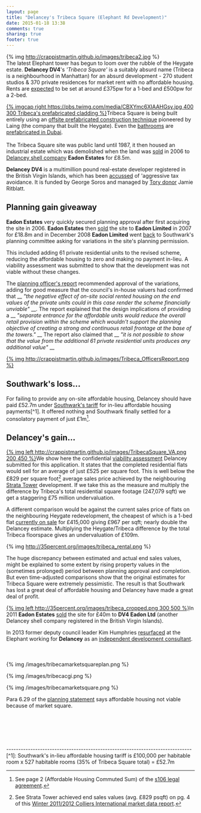 ```yaml
---
layout: page
title: "Delancey's Tribeca Square (Elephant Rd Development)"
date: 2015-01-18 13:38
comments: true
sharing: true
footer: true
---
```

{% img http://crappistmartin.github.io/images/tribeca2.jpg %}  
The latest Elephant tower has begun to loom over the rubble of the Heygate estate. __Delancey DV4__'s _'Tribeca Square'_ is a suitably absurd name (Tribeca is a neighbourhood in Manhattan) for an absurd development - 270 student studios & 370 private residences for market rent with no affordable housing. Rents are [expected](http://35percent.org/blog/2014/07/19/community-infrastructure-levy/) to be set at around £375pw for a 1-bed and £500pw for a 2-bed.

[{% imgcap right https://pbs.twimg.com/media/CBXYmc6XIAAHGsy.jpg 400 300 Tribeca's prefabricated cladding %}](https://pbs.twimg.com/media/CBXYmc6XIAAHGsy.jpg)Tribeca Square is being built entirely using an [offsite prefabricated construction technique](http://www.laingorourke.com/media/news-releases/2015/laing-o-rourke-led-consortium-awarded.aspx) pioneered by Laing (the company that built the Heygate). Even the [bathrooms](http://www.modulor.ae/index.php?page=view_pages_detail&tbl_pages_id=eacf5a7153) are [prefabricated in Dubai](http://www.london-se1.co.uk/news/view/7609).   
</br>
The Tribeca Square site was public land until 1987, it then housed an industrial estate which was demolished when the land was [sold](/images/LR_DV4Eadon2006.pdf) in 2006 to [Delancey shell company](/images/dv4.pdf) __Eadon Estates__ for £8.5m.

__Delancey DV4__ is a multimillion pound real-estate developer registered in the British Virgin Islands, which has been [accussed](http://35percent.org/images/PrivateEyeNo1311.pdf) of 'aggressive tax avoidance. It is funded by George Soros and managed by [Tory donor](http://www.independent.co.uk/news/uk/politics/party-funding-tory-coffers-benefit-from-fear-of-labour-mansion-tax-9716614.html) Jamie Ritblatt. 

## Planning gain giveaway 
__Eadon Estates__ very quickly secured planning approval after first acquiring the site in 2006. __Eadon Estates__ then [sold](/images/LR_Eadon_2007.pdf) the site to __Eadon Limited__ in 2007 for £18.8m and in December 2008 __Eadon Limited__ went [back](linktoplanningapp) to Southwark's planning committee asking for variations in the site's planning permission.

This included adding 61 private residential units to the revised scheme, reducing the affordable housing to zero and making no payment in-lieu. A viability assessment was submitted to show that the development was not viable without these changes.

The [planning officer's report](http://crappistmartin.github.io/images/Tribeca_OfficersReport.pdf) recommended approval of the variations, adding for good measure that the council's in-house valuers had confirmed that __ _"the negative effect of on-site social rented housing on the end values of the private units could in this case render the scheme financially unviable"_ __. The report explained that the design implications of providing a __ _"separate entrance for the affordable units would reduce the overall retail provision within the scheme which wouldn't support the planning objective of creating a strong and continuous retail frontage at the base of the towers."_ __
The report also claimed that __ _"it is not possible to show that the value from the additional 61 private residential units produces any additional value"_ __

[{% img http://crappistmartin.github.io/images/Tribeca_OfficersReport.png %}](http://crappistmartin.github.io/images/Tribeca_OfficersReport.pdf)

## Southwark's loss... 
For failing to provide any on-site affordable housing, Delancey should have paid £52.7m under [Southwark's tariff](http://affordable.heroku.com/images/affordablehousingspg.pdf) for in-lieu affordable housing payments[^1]. It offered nothing and Southwark finally settled for a consolatory payment of just £1m[^2]. 

## Delancey's gain...
[{% img left http://crappistmartin.github.io/images/TribecaSquare_VA.png 200 450 %}](http://crappistmartin.github.io/images/Delancey_Tribeca_ViabilityAssessment.pdf)We show here the confidential [viability assessment](http://crappistmartin.github.io/images/Delancey_Tribeca_ViabilityAssessment.pdf) Delancey submitted for this application. It states that the completed residential flats would sell for an average of just £525 per square foot. This is well below the £829 per square foot[^3] average sales price achieved by the neighbouring [Strata Tower](http://35percent.org/strata-tower/) development. If we take this as the measure and multiply the difference by Tribeca's total residential square footage (247,079 sqft) we get a staggering £75 million undervaluation.

A different comparison would be against the current sales price of flats on the neighbouring Heygate redevelopment, the cheapest of which is a 1-bed flat [currently on sale](http://www.rightmove.co.uk/new-homes-for-sale/property-48785797.html) for £415,000 giving £967 per sqft; nearly double the Delancey estimate. Multiplying the Heygate/Tribeca difference by the total Tribeca floorspace gives an undervaluation of £109m. 

{% img http://35percent.org/images/tribeca_rental.png %}

The huge discrepancy between estimated and actual end sales values, might be explained to some extent by rising property values in the (sometimes prolonged) period between planning approval and completion. But even time-adjusted comparisons show that the original estimates for Tribeca Square were extremely pessimistic. The result is that Southwark has lost a great deal of affordable housing and Delancey have made a great deal of profit.


[{% img left http://35percent.org/images/tribeca_cropped.png 300 500 %}](http://35percent.org/images/tribeca_cropped.png)In 2011 __Eadon Estates__ [sold](/images/LandRegistry_TribecaSquare.pdf) the site for £40m to __DV4 Eadon Ltd__ (another Delancey shell company registered in the British Virgin Islands). 

In 2013 former deputy council leader Kim Humphries [resurfaced](http://35percent.org/blog/2013/12/07/kim-humphreys-exit-stage-left/) at the Elephant working for __Delancey__ as an [independent development consultant](http://carvil-ventures.co.uk/).
</br>
</br>
</br>
</br>
{% img /images/tribecamarketsquareplan.png %}

{% img /images/tribecacgi.png %}

{% img /images/tribecamarketsquare.png %}

Para 6.29 of the [planning statement](/images/tribecaplanningstatement.pdf) says affordable housing not viable because of market square.



</br>
</br>
</br>
</br>
</br>
-----------------------------------------------------------------------------
[^1]: Southwark's in-lieu affordable housing tariff is £100,000 per habitable room x 527 habitable rooms (35% of Tribeca Square total) = £52.7m

[^2]: See page 2 (Affordable Housing Commuted Sum) of the [s106 legal agreement](http://planbuild.southwark.gov.uk/documents/?GetDocument=%7b%7b%7b!kx6tQZNPCJomdoeiotHphA%3d%3d!%7d%7d%7d).

[^3]: See Strata Tower achieved end sales values (avg. £829 psqft) on pg. 4 of this [Winter 2011/2012 Colliers International market data report](http://www.colliers.com/~/media/Files/EMEA/UK/research/residential/201202-central-london-residential-market.pdf).

[^4]: See paragraph 3.6.4 of the [RICS Guidance on Viability Testing](http://www.pas.gov.uk/viability/-/journal_content/56/332612/4079553/ARTICLE).


